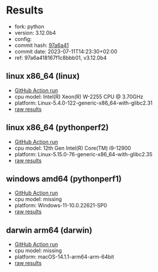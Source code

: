# Results

- fork: python
- version: 3.12.0b4
- config: 
- commit hash: [97a6a41](https://github.com/python/cpython/commit/97a6a41)
- commit date: 2023-07-11T14:23:30+02:00
- ref: 97a6a418167f1c8bbb01, v3.12.0b4

## linux x86_64 (linux)

- [GitHub Action run](https://github.com/faster-cpython/benchmarking/actions/runs/5977401451)
- cpu model: Intel(R) Xeon(R) W-2255 CPU @ 3.70GHz
- platform: Linux-5.4.0-122-generic-x86_64-with-glibc2.31
- [raw results](bm-20230711-linux-x86_64-python-v3.12.0b4-3.12.0b4-97a6a41.json)

## linux x86_64 (pythonperf2)

- [GitHub Action run](https://github.com/faster-cpython/benchmarking/actions/runs/5977401451)
- cpu model: 12th Gen Intel(R) Core(TM) i9-12900
- platform: Linux-5.15.0-76-generic-x86_64-with-glibc2.35
- [raw results](bm-20230711-pythonperf2-x86_64-python-v3.12.0b4-3.12.0b4-97a6a41.json)

## windows amd64 (pythonperf1)

- [GitHub Action run](https://github.com/faster-cpython/benchmarking/actions/runs/5977401451)
- cpu model: missing
- platform: Windows-11-10.0.22621-SP0
- [raw results](bm-20230711-pythonperf1-amd64-python-v3.12.0b4-3.12.0b4-97a6a41.json)

## darwin arm64 (darwin)

- [GitHub Action run](https://github.com/faster-cpython/benchmarking/actions/runs/6961755556)
- cpu model: missing
- platform: macOS-14.1.1-arm64-arm-64bit
- [raw results](bm-20230711-darwin-arm64-python-97a6a418167f1c8bbb01-3.12.0b4-97a6a41.json)


